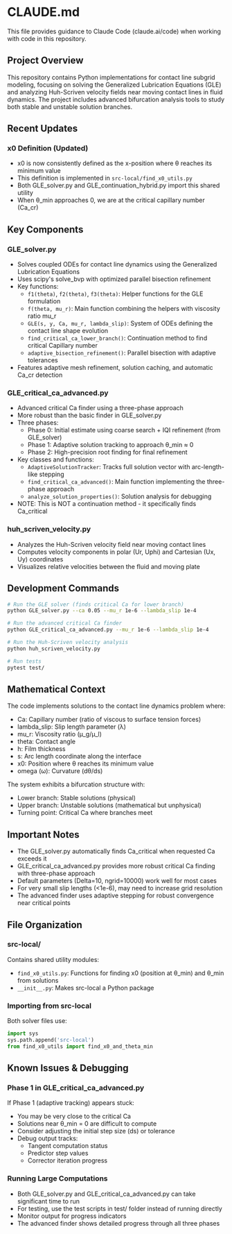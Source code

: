 # CLAUDE.md

This file provides guidance to Claude Code (claude.ai/code) when working with code in this repository.

## Project Overview

This repository contains Python implementations for contact line subgrid modeling, focusing on solving the Generalized Lubrication Equations (GLE) and analyzing Huh-Scriven velocity fields near moving contact lines in fluid dynamics. The project includes advanced bifurcation analysis tools to study both stable and unstable solution branches.

## Recent Updates

### x0 Definition (Updated)
- x0 is now consistently defined as the x-position where θ reaches its minimum value
- This definition is implemented in `src-local/find_x0_utils.py`
- Both GLE_solver.py and GLE_continuation_hybrid.py import this shared utility
- When θ_min approaches 0, we are at the critical capillary number (Ca_cr)

## Key Components

### GLE_solver.py
- Solves coupled ODEs for contact line dynamics using the Generalized Lubrication Equations
- Uses scipy's solve_bvp with optimized parallel bisection refinement
- Key functions:
  - `f1(theta)`, `f2(theta)`, `f3(theta)`: Helper functions for the GLE formulation
  - `f(theta, mu_r)`: Main function combining the helpers with viscosity ratio mu_r
  - `GLE(s, y, Ca, mu_r, lambda_slip)`: System of ODEs defining the contact line shape evolution
  - `find_critical_ca_lower_branch()`: Continuation method to find critical Capillary number
  - `adaptive_bisection_refinement()`: Parallel bisection with adaptive tolerances
- Features adaptive mesh refinement, solution caching, and automatic Ca_cr detection

### GLE_critical_ca_advanced.py
- Advanced critical Ca finder using a three-phase approach
- More robust than the basic finder in GLE_solver.py
- Three phases:
  - Phase 0: Initial estimate using coarse search + IQI refinement (from GLE_solver)
  - Phase 1: Adaptive solution tracking to approach θ_min ≈ 0
  - Phase 2: High-precision root finding for final refinement
- Key classes and functions:
  - `AdaptiveSolutionTracker`: Tracks full solution vector with arc-length-like stepping
  - `find_critical_ca_advanced()`: Main function implementing the three-phase approach
  - `analyze_solution_properties()`: Solution analysis for debugging
- NOTE: This is NOT a continuation method - it specifically finds Ca_critical

### huh_scriven_velocity.py
- Analyzes the Huh-Scriven velocity field near moving contact lines
- Computes velocity components in polar (Ur, Uphi) and Cartesian (Ux, Uy) coordinates
- Visualizes relative velocities between the fluid and moving plate

## Development Commands

```bash
# Run the GLE solver (finds critical Ca for lower branch)
python GLE_solver.py --ca 0.05 --mu_r 1e-6 --lambda_slip 1e-4

# Run the advanced critical Ca finder
python GLE_critical_ca_advanced.py --mu_r 1e-6 --lambda_slip 1e-4

# Run the Huh-Scriven velocity analysis
python huh_scriven_velocity.py

# Run tests
pytest test/
```

## Mathematical Context

The code implements solutions to the contact line dynamics problem where:
- Ca: Capillary number (ratio of viscous to surface tension forces)
- lambda_slip: Slip length parameter (λ)
- mu_r: Viscosity ratio (μ_g/μ_l)
- theta: Contact angle
- h: Film thickness
- s: Arc length coordinate along the interface
- x0: Position where θ reaches its minimum value
- omega (ω): Curvature (dθ/ds)

The system exhibits a bifurcation structure with:
- Lower branch: Stable solutions (physical)
- Upper branch: Unstable solutions (mathematical but unphysical)
- Turning point: Critical Ca where branches meet

## Important Notes

- The GLE_solver.py automatically finds Ca_critical when requested Ca exceeds it
- GLE_critical_ca_advanced.py provides more robust critical Ca finding with three-phase approach
- Default parameters (Delta=10, ngrid=10000) work well for most cases
- For very small slip lengths (<1e-6), may need to increase grid resolution
- The advanced finder uses adaptive stepping for robust convergence near critical points

## File Organization

### src-local/
Contains shared utility modules:
- `find_x0_utils.py`: Functions for finding x0 (position at θ_min) and θ_min from solutions
- `__init__.py`: Makes src-local a Python package

### Importing from src-local
Both solver files use:
```python
import sys
sys.path.append('src-local')
from find_x0_utils import find_x0_and_theta_min
```

## Known Issues & Debugging

### Phase 1 in GLE_critical_ca_advanced.py
If Phase 1 (adaptive tracking) appears stuck:
- You may be very close to the critical Ca
- Solutions near θ_min = 0 are difficult to compute
- Consider adjusting the initial step size (ds) or tolerance
- Debug output tracks:
  - Tangent computation status
  - Predictor step values
  - Corrector iteration progress

### Running Large Computations
- Both GLE_solver.py and GLE_critical_ca_advanced.py can take significant time to run
- For testing, use the test scripts in test/ folder instead of running directly
- Monitor output for progress indicators
- The advanced finder shows detailed progress through all three phases
